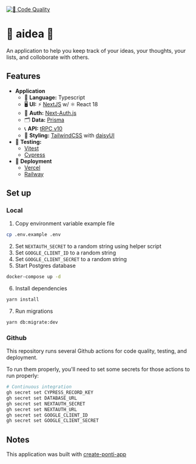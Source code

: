 [![🧐 Code Quality](https://github.com/theponti/aidea/actions/workflows/code-quality.yml/badge.svg)](https://github.com/theponti/aidea/actions/workflows/code-quality.yml)

# 🧠 aidea 🧠

An application to help you keep track of your ideas, your thoughts, your lists, and
colloborate with others.

## Features

- **Application**
  - 🤟 **Language:** Typescript
  - 🖥️ **UI:** ⚡️ [NextJS](https://nextjs.org/docs/getting-started) w/ ⚛️ React 18
  - 🔐 **Auth:** [Next-Auth.js](https://next-auth.js.org)
  - 🗂 **Data:** [Prisma](https://prisma.io)
  - 📞 **API:** [tRPC v10](https://trpc.io)
  - 💅 **Styling:** [TailwindCSS](https://tailwindcss.com) with [daisyUI](https://daisyui.com)
- 🧪 **Testing:**
  - [Vitest](https://vitest.dev/)
  - [Cypress](https://www.cypress.io/)
- 🚀 **Deployment**
  - [Vercel](https://vercel.com)
  - [Railway](https://railway.app)

## Set up

### Local

1. Copy environment variable example file

```sh
cp .env.example .env
```

2. Set `NEXTAUTH_SECRET` to a random string using helper script
3. Set `GOOGLE_CLIENT_ID` to a random string
4. Set `GOOGLE_CLIENT_SECRET` to a random string
5. Start Postgres database

```sh
docker-compose up -d
```

6. Install dependencies

```sh
yarn install
```

7. Run migrations

```sh
yarn db:migrate:dev
```

### Github

This repository runs several Github actions for code quality, testing, and deployment.

To run them properly, you'll need to set some secrets for those actions to run properly:

```sh
# Continuous integration
gh secret set CYPRESS_RECORD_KEY
gh secret set DATABASE_URL
gh secret set NEXTAUTH_SECRET
gh secret set NEXTAUTH_URL
gh secret set GOOGLE_CLIENT_ID
gh secret set GOOGLE_CLIENT_SECRET
```

## Notes

This application was built with [create-ponti-app](https://github.com/theponti/create-ponti-app)
